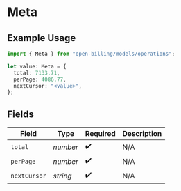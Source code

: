 # Meta

## Example Usage

```typescript
import { Meta } from "open-billing/models/operations";

let value: Meta = {
  total: 7133.71,
  perPage: 4086.77,
  nextCursor: "<value>",
};
```

## Fields

| Field              | Type               | Required           | Description        |
| ------------------ | ------------------ | ------------------ | ------------------ |
| `total`            | *number*           | :heavy_check_mark: | N/A                |
| `perPage`          | *number*           | :heavy_check_mark: | N/A                |
| `nextCursor`       | *string*           | :heavy_check_mark: | N/A                |
